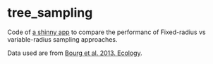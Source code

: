 # tree_sampling

Code of [a shinny app](http://djli.shinyapps.io/sample_methods/) to compare the performanc of Fixed-radius vs variable-radius sampling approaches. 

Data used are from [Bourg et al. 2013. Ecology](https://esajournals.onlinelibrary.wiley.com/doi/abs/10.1890/13-0010.1).



